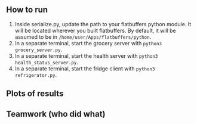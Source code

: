 ## How to run

1. Inside serialize.py, update the path to your flatbuffers python module. It will be located wherever you built flatbuffers. By default, it will be assumed to be in `/home/user/Apps/flatbuffers/python`.
2. In a separate terminal, start the grocery server with `python3 grocery_server.py`.
3. In a separate terminal, start the health server with `python3 health_status_server.py`.
4. In a separate terminal, start the fridge client with `python3 refrigerator.py`.

## Plots of results

## Teamwork (who did what)